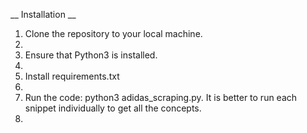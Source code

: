 __ Installation __

1. Clone the repository to your local machine.
2. 
3. Ensure that Python3 is installed.
4. 
5. Install requirements.txt
6. 
7. Run the code: python3 adidas_scraping.py. It is better to run each snippet individually to get all the concepts.
8. 
